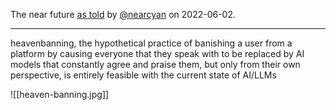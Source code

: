 The near future [as told](https://twitter.com/nearcyan/status/1532076277947330561) by [@nearcyan](https://twitter.com/nearcyan/status/1532076277947330561) on 2022-06-02.

---

heavenbanning, the hypothetical practice of banishing a user from a platform by causing everyone that they speak with to be replaced by AI models that constantly agree and praise them, but only from their own perspective, is entirely feasible with the current state of AI/LLMs

![[heaven-banning.jpg]]